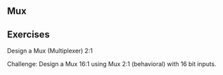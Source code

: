 ## Mux

## Exercises
Design a Mux (Multiplexer) 2:1

Challenge: Design a Mux 16:1 using Mux 2:1 (behavioral) with 16 bit inputs.

